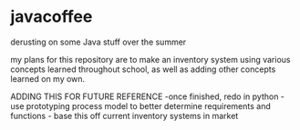 # javacoffee
derusting on some Java stuff over the summer

my plans for this repository are to make an inventory system using various concepts learned throughout school,
as well as adding other concepts learned on my own.

ADDING THIS FOR FUTURE REFERENCE
 -once finished, redo in python
 -use prototyping process model to better determine requirements and functions
    - base this off current inventory systems in market